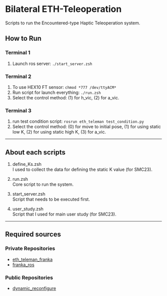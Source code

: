 # Bilateral ETH-Teleoperation   
Scripts to run the Encountered-type Haptic Teleoperation system.   

## How to Run   

### Terminal 1
1. Launch ros server: `./start_server.zsh`   

### Terminal 2
1. To use HEX10 FT sensor: `chmod *777 /dev/ttyACM*`   
2. Run script for launch everything: `./run.zsh`    
3. Select the control method: (1) for h_vic, (2) for a_vic.     

### Terminal 3   
1. run test condition script: `rosrun eth_teleman test_condition.py`   
2. Select the control method: (0) for move to initial pose, (1) for using static low K, (2) for using static high K, (3) for a_vic.    
---------------------

## About each scripts
1. define_Ks.zsh   
I used to collect the data for defining the static K value (for SMC23).   

2. run.zsh    
Core script to run the system.   

3. start_server.zsh   
Script that needs to be executed first.   

4. user_study.zsh   
Script that I used for main user study (for SMC23).   


---------------------

## Required sources

### Private Repositories   
- [eth_teleman_franka](https://github.com/yaesolKim/eth_teleman_franka)   
- [franka_ros](https://github.com/yaesolKim/franka_ros)    

### Public Repositories   
- [dynamic_reconfigure](https://github.com/ros/dynamic_reconfigure)   
